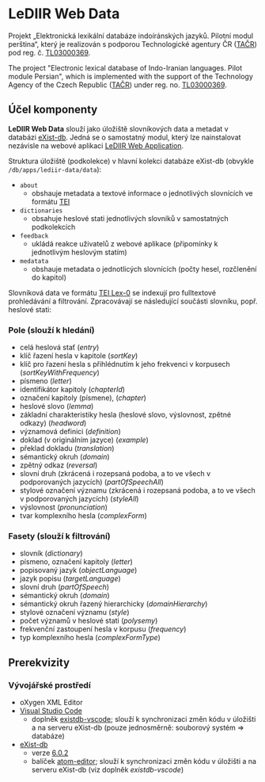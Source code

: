 # LeDIIR Web Data

Projekt „Elektronická lexikální databáze indoíránských jazyků. Pilotní modul perština“, který je realizován s podporou Technologické agentury ČR ([TAČR](https://www.tacr.cz)) pod reg. č. [TL03000369](https://www.isvavai.cz/cep?ss=detail&n=0&h=TL03000369).

The project "Electronic lexical database of Indo-Iranian languages. Pilot module Persian", which is implemented with the support of the Technology Agency of the Czech Republic ([TAČR](https://www.tacr.cz)) under reg. no. [TL03000369](https://www.isvavai.cz/cep?ss=detail&n=0&h=TL03000369).

## Účel komponenty

**LeDIIR Web Data** slouží jako úložiště slovníkových data a metadat v databázi [eXist-db](https://exist-db.org). Jedná se o samostatný modul, který lze nainstalovat nezávisle na webové aplikaci [LeDIIR Web Application](https://github.com/daliboris/lediir-web-app/).

Struktura úložiště (podkolekce) v hlavní kolekci databáze eXist-db (obvykle `/db/apps/lediir-data/data`):

- `about`
  - obshauje metadata a textové informace o jednotlivých slovnících ve formátu [TEI](https://tei-c.org/release/doc/tei-p5-doc/en/html/index.html)
- `dictionaries`
  - obsahuje heslové stati jednotlivých slovníků v samostatných podkolekcích
- `feedback`
  - ukládá reakce uživatelů z webové aplikace (připomínky k jednotlivým heslovým statím)
- `medatata`
  - obshauje metadata o jednotlicých slovnících (počty hesel, rozčlenění do kapitol)

Slovníková data ve formátu [TEI Lex-0](https://bit.ly/tei-lex-0) se indexují pro fulltextové prohledávání a filtrování. Zpracovávají se následující součásti slovníku, popř. heslové stati:

### Pole (slouží k hledání)

- celá heslová stať (*entry*)
- klíč řazení hesla v kapitole (*sortKey*)
- klíč pro řazení hesla s přihlédnutím k jeho frekvenci v korpusech (*sortKeyWithFrequency*)
- písmeno (*letter*)
- identifikátor kapitoly (*chapterId*)
- označení kapitoly (písmene), (*chapter*)
- heslové slovo (*lemma*)
- základní charakteristiky hesla (heslové slovo, výslovnost, zpětné odkazy) (*headword*)
- významová definici (*definition*)
- doklad (v originálním jazyce) (*example*)
- překlad dokladu (*translation*)
- sémantický okruh (*domain*)
- zpětný odkaz (*reversal*)
- slovní druh (zkrácená i rozepsaná podoba, a to ve všech v podporovaných jazycích) (*partOfSpeechAll*)
- stylové označení významu (zkrácená i rozepsaná podoba, a to ve všech v podporovaných jazycích) (*styleAll*)
- výslovnost (*pronunciation*)
- tvar komplexního hesla (*complexForm*)

### Fasety (slouží k filtrování)

- slovník (*dictionary*)
- písmeno, označení kapitoly (*letter*)
- popisovaný jazyk (*objectLanguage*)
- jazyk popisu (*targetLanguage*)
- slovní druh (*partOfSpeech*)
- sémantický okruh (*domain*)
- sémantický okruh řazený hierarchicky (*domainHierarchy*)
- stylové označení významu (*style*)
- počet významů v heslové stati (*polysemy*)
- frekvenční zastoupení hesla v korpusu (*frequency*)
- typ komplexního hesla (*complexFormType*)

## Prerekvizity

### Vývojářské prostředí

- oXygen XML Editor
- [Visual Studio Code](https://code.visualstudio.com/download)
  - doplněk [existdb-vscode](https://marketplace.visualstudio.com/items?itemName=eXist-db.existdb-vscode); slouží k synchronizaci změn kódu v úložišti a na serveru eXist-db (pouze jednosměrně: souborový systém => databáze)
- [eXist-db](https://exist-db.org)
  - verze [6.0.2](https://github.com/eXist-db/exist/releases/tag/eXist-6.0.2)
  - balíček [atom-editor](https://github.com/eXist-db/atom-editor-support/releases/);  slouží k synchronizaci změn kódu v úložišti a na serveru eXist-db (viz doplněk _existdb-vscode_)

